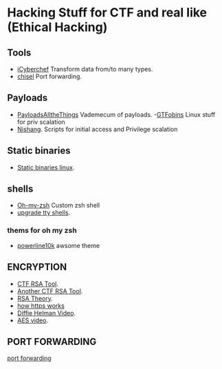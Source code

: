 # Hacking Stuff for CTF and real like (Ethical Hacking)

## Tools

 - [iCyberchef](https://gchq.github.io/CyberChef) Transform data from/to many types.
 - [chisel](https://github.com/jpillora/chisel) Port forwarding.


## Payloads

 - [PayloadsAlltheThings](https://github.com/swisskyrepo/PayloadsAllTheThings) Vademecum of payloads.
 -[GTFobins](https://gtfobins.github.io/) Linux stuff for priv scalation
 - [Nishang](https://github.com/samratashok/nishang). Scripts for initial access and Privilege scalation
 
 ## Static binaries
 
 - [Static binaries linux](https://github.com/andrew-d/static-binaries).

## shells
- [Oh-my-zsh](https://github.com/ohmyzsh/ohmyzsh) Custom zsh shell
- [upgrade tty shells](https://blog.ropnop.com/upgrading-simple-shells-to-fully-interactive-ttys).
### thems for oh my zsh
- [powerline10k](https://github.com/romkatv/powerlevel10k) awsome theme

## ENCRYPTION
- [CTF RSA Tool](https://github.com/Ganapati/RsaCtfTool).
- [Another CTF RSA Tool](https://github.com/ius/rsatool).
- [RSA Theory](https://muirlandoracle.co.uk/2020/01/29/rsa-encryption).
- [how https works](https://robertheaton.com/2014/03/27/how-does-https-actually-work/)
- [Diffie Helman Video](https://www.youtube.com/watch?v=NmM9HA2MQGI).
- [AES video](https://www.youtube.com/watch?v=O4xNJsjtN6E).

## PORT FORWARDING
[port forwarding](https://fumenoid.github.io/posts/port-forwarding)
